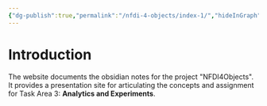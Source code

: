 ```yaml
---
{"dg-publish":true,"permalink":"/nfdi-4-objects/index-1/","hideInGraph":"true","pinned":"true","tags":["gardenEntry"],"dgShowLocalGraph":"false","noteIcon":""}
---
```


# Introduction
The website documents the obsidian notes for the project "NFDI4Objects". It provides a presentation site for articulating the concepts and
assignment for Task Area 3: **Analytics and Experiments**. 
